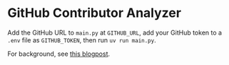 # GitHub Contributor Analyzer

Add the GitHub URL to `main.py` at `GITHUB_URL`, add your GitHub token to a `.env` file as `GITHUB_TOKEN`, then run `uv run main.py`.

For background, see [this blogpost](https://aiforinvestigation.com/github-contributor-analysis-code-via-llm/).